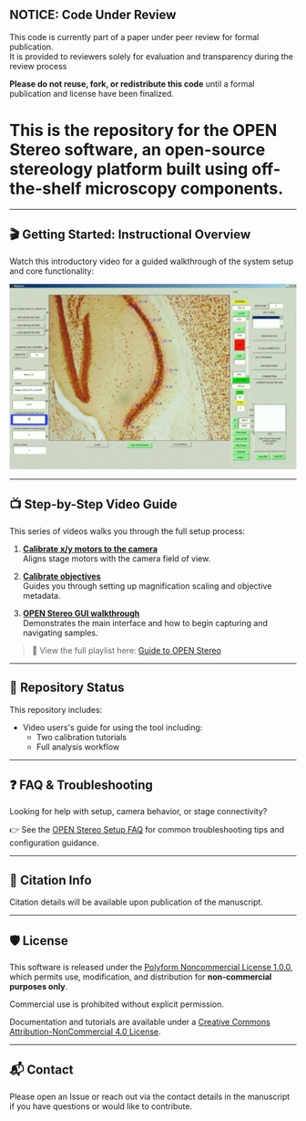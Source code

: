 ## NOTICE: Code Under Review

This code is currently part of a paper under peer review for formal publication.  
It is provided to reviewers solely for evaluation and transparency during the review process  

**Please do not reuse, fork, or redistribute this code** until a formal publication and license have been finalized.

# This is the repository for the **OPEN Stereo** software, an open-source stereology platform built using off-the-shelf microscopy components.

---

## 🎬 Getting Started: Instructional Overview

Watch this introductory video for a guided walkthrough of the system setup and core functionality:

[![OPEN Stereo Overview](https://raw.githubusercontent.com/OPEN-stereology/OPEN-stereology_manuscript/main/open-stereo.png)](https://youtu.be/MiMwLjrcVZg)

---

## 📺 Step-by-Step Video Guide

This series of videos walks you through the full setup process:

1. **[Calibrate x/y motors to the camera](https://youtu.be/Im1J6ncMR54)**  
   Aligns stage motors with the camera field of view.

2. **[Calibrate objectives](https://youtu.be/inL9R_Aruuc)**  
   Guides you through setting up magnification scaling and objective metadata.

3. **[OPEN Stereo GUI walkthrough](https://youtu.be/MiMwLjrcVZg)**  
   Demonstrates the main interface and how to begin capturing and navigating samples.

> 📂 View the full playlist here: [Guide to OPEN Stereo](https://www.youtube.com/playlist?list=PLYekxRnXol_rTfciUQ6VMen61FR17a0-N)

---

## 🚧 Repository Status

This repository includes:

- Video users's guide for using the tool including:
   - Two calibration tutorials 
   - Full analysis workflow

---

## ❓ FAQ & Troubleshooting

Looking for help with setup, camera behavior, or stage connectivity?

👉 See the [OPEN Stereo Setup FAQ](FAQ.md) for common troubleshooting tips and configuration guidance.

---

## 🧠 Citation Info

Citation details will be available upon publication of the manuscript.

---

## 🛡️ License

This software is released under the [Polyform Noncommercial License 1.0.0](https://polyformproject.org/licenses/noncommercial/1.0.0/), which permits use, modification, and distribution for **non-commercial purposes only**.

Commercial use is prohibited without explicit permission.

Documentation and tutorials are available under a [Creative Commons Attribution-NonCommercial 4.0 License](https://creativecommons.org/licenses/by-nc/4.0/).

---
## 📬 Contact




Please open an Issue or reach out via the contact details in the manuscript if you have questions or would like to contribute.
